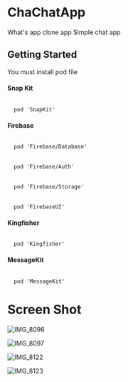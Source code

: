 # ChaChatApp
What's app clone app
Simple chat app 

## Getting Started
You must install pod file

#### Snap Kit
<code>
  pod 'SnapKit'
</code>

#### Firebase
<code>
  pod 'Firebase/Database'
</code>
<br>
<code>
  pod 'Firebase/Auth'
</code>
<br>
<code>
  pod 'Firebase/Storage'
</code>
<br>
<code>  
  pod 'FirebaseUI'
</code>

#### Kingfisher
<code>
  pod 'Kingfisher'
</code>

#### MessageKit
<code>
  pod 'MessageKit'
</code>




# Screen Shot

![IMG_8096](https://user-images.githubusercontent.com/39237004/78504028-6372d280-77a5-11ea-9fe1-b9bc0d24f13a.png)

![IMG_8097](https://user-images.githubusercontent.com/39237004/78504053-856c5500-77a5-11ea-8cf1-16a6415f26db.png)

![IMG_8122](https://user-images.githubusercontent.com/39237004/78504057-89987280-77a5-11ea-9098-64f5b13f1378.jpeg)

![IMG_8123](https://user-images.githubusercontent.com/39237004/78504058-8d2bf980-77a5-11ea-8e54-eb966a5acb85.png)
